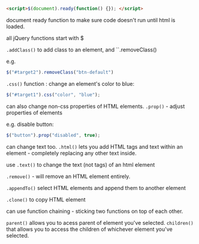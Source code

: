 
```html
<script>$(document).ready(function() {}); </script>
```
document ready function to make sure code doesn't run until html is loaded. 

all jQuery functions start with $

`.addClass()` to add class to an element, and 
``.removeClass()

e.g. 
```js
$("#target2").removeClass("btn-default")
```

``.css()`` function : 
change an element's color to blue: 
```js
$("#target1").css("color", "blue");
```

can also change non-css properties of HTML elements. 
`.prop()` - adjust properties of elements 

e.g. disable button: 
```js 
$("button").prop("disabled", true);
```

can change text too. `.html()` lets you add HTML tags and text within an element - completely replacing any other text inside. 

use ``.text()`` to change the text (not tags) of an html element

`.remove()` - will remove an HTML element entirely.

``.appendTo()`` select HTML elements and append them to another element

``.clone()`` to copy HTML element 

can use function chaining - sticking two functions on top of each other. 

`parent()` allows you to acess parent of element you've selected. 
`children()` that allows you to access the children of whichever element you've selected.
